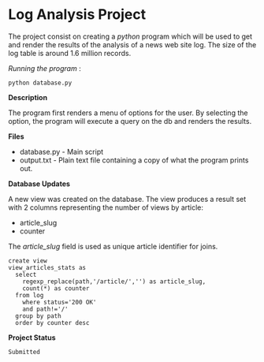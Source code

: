 # Log Analysis Project

The project consist on creating a _python_ program which will be used to get and render the results of the analysis of a news web site log. The size of the log table is around 1.6 million records. 

_Running the program_ :
```
python database.py
```
**Description**

The program first renders a menu of options for the user. By selecting the option, the program will execute a query on the db and renders the results.

**Files**
* database.py - Main script
* output.txt - Plain text file containing a copy of what the program prints out.



**Database Updates**

A new view was created on the database. The view produces a result set with 2 columns representing the number of views by article:

* article_slug
* counter

The _article_slug_ field is used as unique article identifier for joins.
```
create view
view_articles_stats as
  select
    regexp_replace(path,'/article/','') as article_slug,
    count(*) as counter
  from log
    where status='200 OK'
    and path!='/'
  group by path
  order by counter desc
```

**Project Status**
```
Submitted
```